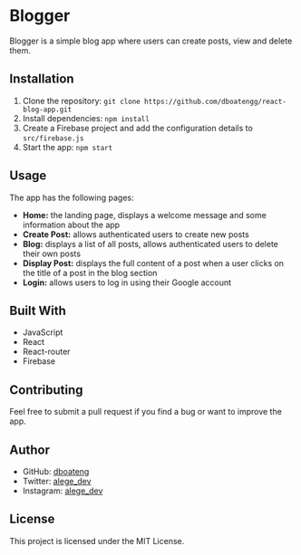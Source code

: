 # Blogger

Blogger is a simple blog app where users can create posts, view and delete them.

## Installation

1.  Clone the repository: `git clone https://github.com/dboatengg/react-blog-app.git`
2.  Install dependencies: `npm install`
3.  Create a Firebase project and add the configuration details to `src/firebase.js`
4.  Start the app: `npm start`

## Usage

The app has the following pages:

- **Home:** the landing page, displays a welcome message and some information about the app
- **Create Post:** allows authenticated users to create new posts
- **Blog:** displays a list of all posts, allows authenticated users to delete their own posts
- **Display Post:** displays the full content of a post when a user clicks on the title of a post in the blog section
- **Login:** allows users to log in using their Google account

## Built With

- JavaScript
- React
- React-router
- Firebase

## Contributing

Feel free to submit a pull request if you find a bug or want to improve the app.

## Author

- GitHub: [dboateng](https://www.github.com/dboatengg)
- Twitter: [alege_dev](https://www.twitter.com/alege_dev)
- Instagram: [alege_dev](https://www.instagram.com/alege_dev)

## License

This project is licensed under the MIT License.
